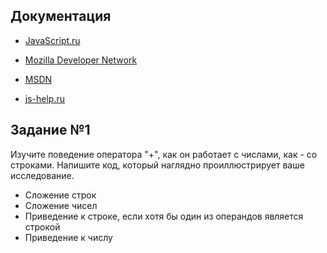 ## Документация

- [JavaScript.ru](http://javascript.ru/manual)

- [Mozilla Developer Network](https://developer.mozilla.org/ru/docs/Learn/JavaScript)
- [MSDN](https://msdn.microsoft.com/ru-ru/library/6fw3zxcx(v=vs.94).aspx)
- [js-help.ru](http://js-help.net/)

## Задание №1
Изучите поведение оператора "+", как он работает с числами, как - со строками.
Напишите код, который наглядно проиллюстрирует ваше исследование.

- Сложение строк
- Сложение чисел
- Приведение к строке, если хотя бы один из операндов является строкой
- Приведение к числу
